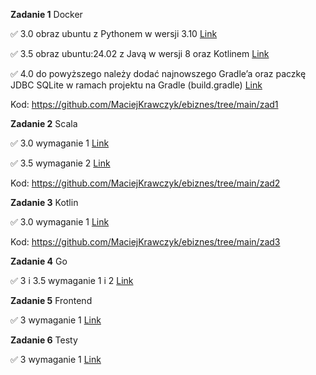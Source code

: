 **Zadanie 1** Docker

:white_check_mark: 3.0 obraz ubuntu z Pythonem w wersji
3.10 [Link](https://github.com/MaciejKrawczyk/ebiznes/commit/ab1486fe61393acc284e95cd7dda419815fb53e9)

:white_check_mark: 3.5 obraz ubuntu:24.02 z Javą w wersji 8 oraz
Kotlinem [Link](https://github.com/MaciejKrawczyk/ebiznes/commit/b42cee74ef2de25f07fd9a6ef5754dbd32906f3f)

:white_check_mark: 4.0 do powyższego należy dodać najnowszego Gradle’a oraz paczkę JDBC SQLite w ramach projektu na
Gradle (build.gradle) [Link](https://github.com/MaciejKrawczyk/ebiznes/commit/c351844f6ab4e059e07a70856aac33ac7f7cd236)

Kod: https://github.com/MaciejKrawczyk/ebiznes/tree/main/zad1

**Zadanie 2** Scala

:white_check_mark: 3.0 wymaganie 1 [Link](https://github.com/MaciejKrawczyk/ebiznes/commit/d0d0974887fe354f9d12377141304933747d8f5f)

:white_check_mark: 3.5 wymaganie 2 [Link](https://github.com/MaciejKrawczyk/ebiznes/commit/15b606334b9f6fda1f80d25a7ef9c6807dff79dd)

Kod: https://github.com/MaciejKrawczyk/ebiznes/tree/main/zad2

**Zadanie 3** Kotlin

:white_check_mark: 3.0 wymaganie 1 [Link](https://github.com/MaciejKrawczyk/ebiznes/commit/3eb690551582e39d48079a1957baa1d8af7238fe)

Kod: https://github.com/MaciejKrawczyk/ebiznes/tree/main/zad3

**Zadanie 4** Go

:white_check_mark: 3 i 3.5 wymaganie 1 i 2 [Link](https://github.com/MaciejKrawczyk/ebiznes/commit/f018966956a159dcf72d5d2381ef2dae0b2e2806)

**Zadanie 5** Frontend

:white_check_mark: 3 wymaganie 1 [Link](https://github.com/MaciejKrawczyk/ebiznes/commit/69ea6421f4ec83a9b2ac005d60b7f67348797d03)

**Zadanie 6** Testy

:white_check_mark: 3 wymaganie 1 [Link](https://github.com/MaciejKrawczyk/ebiznes/commit/ea43d1904945c3ca4691420fe5790e0be7cc0016)